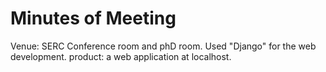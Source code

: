 # Minutes of Meeting

Venue: SERC Conference room and phD room.
Used "Django" for the web development.
product: a web application at localhost.
